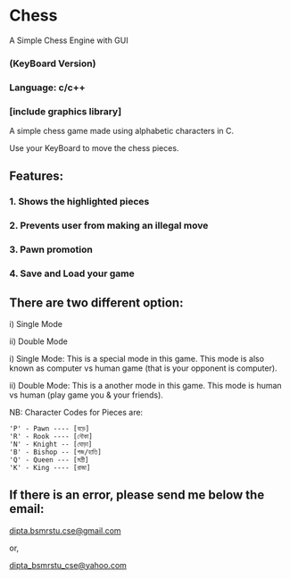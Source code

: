 # Chess
A Simple Chess Engine with GUI
### (KeyBoard Version)
### Language: c/c++
### [include graphics library]


A simple chess game made using alphabetic characters in C.

Use your KeyBoard to move the chess pieces.

## Features:
### 1. Shows the highlighted pieces
### 2. Prevents user from making an illegal move
### 3. Pawn promotion
### 4. Save and Load your game


## There are two different option:

  i)  Single Mode
  
  ii) Double Mode 
  
i)  Single Mode: This is a special mode in this game. This mode is also known as
                 computer vs human game (that is your opponent is computer).

ii) Double Mode: This is a another mode in this game. This mode is human vs human
                 (play game you & your friends).

NB: Character Codes for Pieces are: 

	'P' - Pawn ---- [বড়ে]
	'R' - Rook ---- [নৌকা]
	'N' - Knight -- [ঘোড়া]
	'B' - Bishop -- [গজ/হাতি]
	'Q' - Queen --- [মন্ত্রী]
	'K' - King ---- [রাজা]

If there is an error, please send me below the email:
----------------------------------------------------
dipta.bsmrstu.cse@gmail.com

or,

dipta_bsmrstu_cse@yahoo.com
